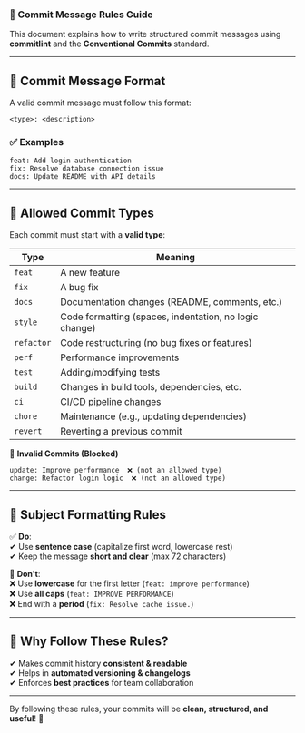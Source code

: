 ### 📜 Commit Message Rules Guide

This document explains how to write structured commit messages using **commitlint** and the **Conventional Commits** standard.

---

## 🔹 **Commit Message Format**

A valid commit message must follow this format:

```plaintext
<type>: <description>
```

### ✅ **Examples**

```
feat: Add login authentication
fix: Resolve database connection issue
docs: Update README with API details
```

---

## 🔹 **Allowed Commit Types**

Each commit must start with a **valid type**:

| Type       | Meaning                                                |
| ---------- | ------------------------------------------------------ |
| `feat`     | A new feature                                          |
| `fix`      | A bug fix                                              |
| `docs`     | Documentation changes (README, comments, etc.)         |
| `style`    | Code formatting (spaces, indentation, no logic change) |
| `refactor` | Code restructuring (no bug fixes or features)          |
| `perf`     | Performance improvements                               |
| `test`     | Adding/modifying tests                                 |
| `build`    | Changes in build tools, dependencies, etc.             |
| `ci`       | CI/CD pipeline changes                                 |
| `chore`    | Maintenance (e.g., updating dependencies)              |
| `revert`   | Reverting a previous commit                            |

🚫 **Invalid Commits (Blocked)**

```
update: Improve performance  ❌ (not an allowed type)
change: Refactor login logic  ❌ (not an allowed type)
```

---

## 🔹 **Subject Formatting Rules**

✅ **Do**:  
✔ Use **sentence case** (capitalize first word, lowercase rest)  
✔ Keep the message **short and clear** (max 72 characters)

🚫 **Don't**:  
❌ Use **lowercase** for the first letter (`feat: improve performance`)  
❌ Use **all caps** (`feat: IMPROVE PERFORMANCE`)  
❌ End with a **period** (`fix: Resolve cache issue.`)

---

## 🔹 **Why Follow These Rules?**

✔ Makes commit history **consistent & readable**  
✔ Helps in **automated versioning & changelogs**  
✔ Enforces **best practices** for team collaboration

---

By following these rules, your commits will be **clean, structured, and useful**! 🚀
